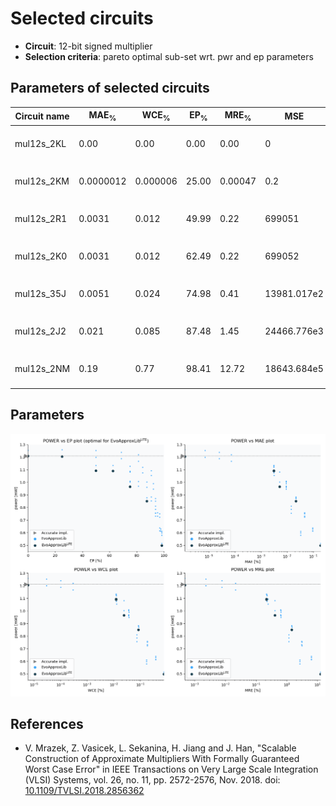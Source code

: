 
Selected circuits
===================
 - **Circuit**: 12-bit signed multiplier
 - **Selection criteria**: pareto optimal sub-set wrt. pwr and ep parameters

Parameters of selected circuits
----------------------------

| Circuit name | MAE<sub>%</sub> | WCE<sub>%</sub> | EP<sub>%</sub> | MRE<sub>%</sub> | MSE | Download |
| --- |  --- | --- | --- | --- | --- | --- | 
| mul12s_2KL | 0.00 | 0.00 | 0.00 | 0.00 | 0 |  [[Verilog](mul12s_2KL.v)] [[Verilog<sub>PDK45</sub>](mul12s_2KL_pdk45.v)] [[C](mul12s_2KL.c)] |
| mul12s_2KM | 0.0000012 | 0.000006 | 25.00 | 0.00047 | 0.2 |  [[Verilog](mul12s_2KM.v)] [[Verilog<sub>PDK45</sub>](mul12s_2KM_pdk45.v)] [[C](mul12s_2KM.c)] |
| mul12s_2R1 | 0.0031 | 0.012 | 49.99 | 0.22 | 699051 |  [[Verilog](mul12s_2R1.v)] [[Verilog<sub>PDK45</sub>](mul12s_2R1_pdk45.v)] [[C](mul12s_2R1.c)] |
| mul12s_2K0 | 0.0031 | 0.012 | 62.49 | 0.22 | 699052 |  [[Verilog](mul12s_2K0.v)] [[Verilog<sub>PDK45</sub>](mul12s_2K0_pdk45.v)] [[C](mul12s_2K0.c)] |
| mul12s_35J | 0.0051 | 0.024 | 74.98 | 0.41 | 13981.017e2 |  [[Verilog](mul12s_35J.v)] [[Verilog<sub>PDK45</sub>](mul12s_35J_pdk45.v)] [[C](mul12s_35J.c)] |
| mul12s_2J2 | 0.021 | 0.085 | 87.48 | 1.45 | 24466.776e3 |  [[Verilog](mul12s_2J2.v)] [[Verilog<sub>PDK45</sub>](mul12s_2J2_pdk45.v)] [[C](mul12s_2J2.c)] |
| mul12s_2NM | 0.19 | 0.77 | 98.41 | 12.72 | 18643.684e5 |  [[Verilog](mul12s_2NM.v)] [[Verilog<sub>PDK45</sub>](mul12s_2NM_pdk45.v)] [[C](mul12s_2NM.c)] |
    
Parameters
--------------
![Parameters figure](fig.png)

References
--------------
   - V. Mrazek, Z. Vasicek, L. Sekanina, H. Jiang and J. Han, "Scalable Construction of Approximate Multipliers With Formally Guaranteed Worst Case Error" in IEEE Transactions on Very Large Scale Integration (VLSI) Systems, vol. 26, no. 11, pp. 2572-2576, Nov. 2018. doi: [10.1109/TVLSI.2018.2856362](https://dx.doi.org/10.1109/TVLSI.2018.2856362)

             